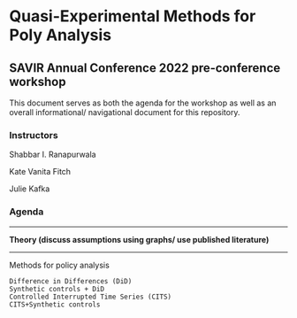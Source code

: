 # Quasi-Experimental Methods for Poly Analysis
## SAVIR Annual Conference 2022 pre-conference workshop

This document serves as both the agenda for the workshop as well as an overall informational/ navigational document for this repository. 

### Instructors
Shabbar I. Ranapurwala

Kate Vanita Fitch

Julie Kafka

### Agenda
____________________________________________________________________
**Theory (discuss assumptions using graphs/ use published literature)**
____________________________________________________________________

Methods for policy analysis
```
Difference in Differences (DiD)
Synthetic controls + DiD
Controlled Interrupted Time Series (CITS)
CITS+Synthetic controls
```
